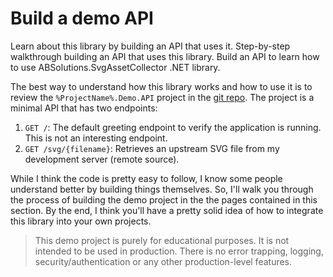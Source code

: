 # Build a demo API

<link-summary>Learn about this library by building an API that uses it.</link-summary>
<card-summary>Step-by-step walkthrough building an API that uses this library.</card-summary>
<web-summary>Build an API to learn how to use ABSolutions.SvgAssetCollector .NET library.</web-summary>

The best way to understand how this library works and how to use it is to review the
`%ProjectName%.Demo.API` project in the [git repo](%GitRepo%). The project is a minimal API that has two endpoints:

1. `GET /`: The default greeting endpoint to verify the application is running. This is not an interesting endpoint.
2. `GET /svg/{filename}`: Retrieves an upstream SVG file from my development server (remote source).

While I think the code is pretty easy to follow, I know some people understand better by building things themselves. So,
I'll walk you through the process of building the demo project in the the pages contained in this section. By the end, I
think you'll have a pretty solid idea of how to integrate this library into your own projects.

> This demo project is purely for educational purposes. It is not intended to be used in production. There is no error
> trapping, logging, security/authentication or any other production-level features.
